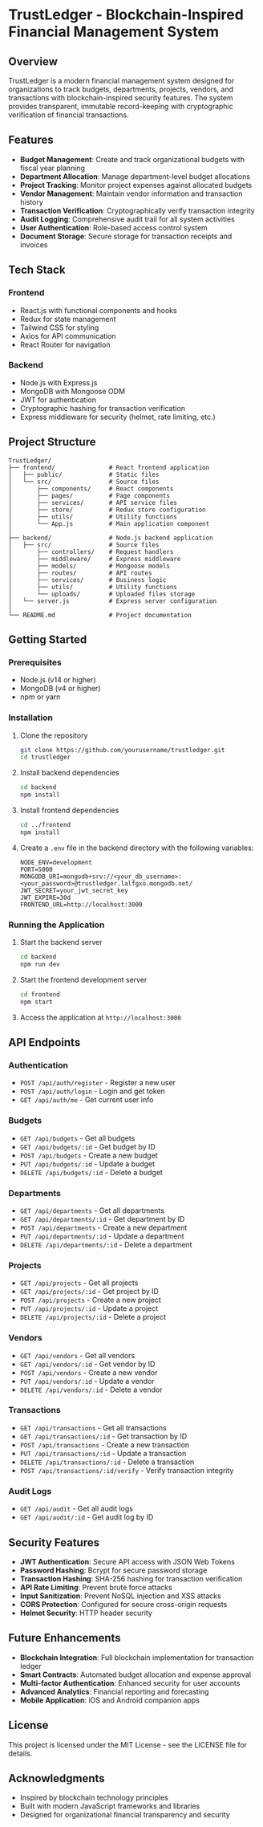 # TrustLedger - Blockchain-Inspired Financial Management System

## Overview

TrustLedger is a modern financial management system designed for organizations to track budgets, departments, projects, vendors, and transactions with blockchain-inspired security features. The system provides transparent, immutable record-keeping with cryptographic verification of financial transactions.

## Features

- **Budget Management**: Create and track organizational budgets with fiscal year planning
- **Department Allocation**: Manage department-level budget allocations
- **Project Tracking**: Monitor project expenses against allocated budgets
- **Vendor Management**: Maintain vendor information and transaction history
- **Transaction Verification**: Cryptographically verify transaction integrity
- **Audit Logging**: Comprehensive audit trail for all system activities
- **User Authentication**: Role-based access control system
- **Document Storage**: Secure storage for transaction receipts and invoices

## Tech Stack

### Frontend
- React.js with functional components and hooks
- Redux for state management
- Tailwind CSS for styling
- Axios for API communication
- React Router for navigation

### Backend
- Node.js with Express.js
- MongoDB with Mongoose ODM
- JWT for authentication
- Cryptographic hashing for transaction verification
- Express middleware for security (helmet, rate limiting, etc.)

## Project Structure

```
TrustLedger/
├── frontend/               # React frontend application
│   ├── public/             # Static files
│   └── src/                # Source files
│       ├── components/     # React components
│       ├── pages/          # Page components
│       ├── services/       # API service files
│       ├── store/          # Redux store configuration
│       ├── utils/          # Utility functions
│       └── App.js          # Main application component
│
├── backend/                # Node.js backend application
│   ├── src/                # Source files
│       ├── controllers/    # Request handlers
│       ├── middleware/     # Express middleware
│       ├── models/         # Mongoose models
│       ├── routes/         # API routes
│       ├── services/       # Business logic
│       ├── utils/          # Utility functions
│       └── uploads/        # Uploaded files storage
│   └── server.js           # Express server configuration
│
└── README.md               # Project documentation
```

## Getting Started

### Prerequisites

- Node.js (v14 or higher)
- MongoDB (v4 or higher)
- npm or yarn

### Installation

1. Clone the repository
   ```bash
   git clone https://github.com/yourusername/trustledger.git
   cd trustledger
   ```

2. Install backend dependencies
   ```bash
   cd backend
   npm install
   ```

3. Install frontend dependencies
   ```bash
   cd ../frontend
   npm install
   ```

4. Create a `.env` file in the backend directory with the following variables:
   ```
   NODE_ENV=development
   PORT=5000
   MONGODB_URI=mongodb+srv://<your_db_username>:<your_password>@trustledger.lalfgxo.mongodb.net/
   JWT_SECRET=your_jwt_secret_key
   JWT_EXPIRE=30d
   FRONTEND_URL=http://localhost:3000
   ```

### Running the Application

1. Start the backend server
   ```bash
   cd backend
   npm run dev
   ```

2. Start the frontend development server
   ```bash
   cd frontend
   npm start
   ```

3. Access the application at `http://localhost:3000`

## API Endpoints

### Authentication
- `POST /api/auth/register` - Register a new user
- `POST /api/auth/login` - Login and get token
- `GET /api/auth/me` - Get current user info

### Budgets
- `GET /api/budgets` - Get all budgets
- `GET /api/budgets/:id` - Get budget by ID
- `POST /api/budgets` - Create a new budget
- `PUT /api/budgets/:id` - Update a budget
- `DELETE /api/budgets/:id` - Delete a budget

### Departments
- `GET /api/departments` - Get all departments
- `GET /api/departments/:id` - Get department by ID
- `POST /api/departments` - Create a new department
- `PUT /api/departments/:id` - Update a department
- `DELETE /api/departments/:id` - Delete a department

### Projects
- `GET /api/projects` - Get all projects
- `GET /api/projects/:id` - Get project by ID
- `POST /api/projects` - Create a new project
- `PUT /api/projects/:id` - Update a project
- `DELETE /api/projects/:id` - Delete a project

### Vendors
- `GET /api/vendors` - Get all vendors
- `GET /api/vendors/:id` - Get vendor by ID
- `POST /api/vendors` - Create a new vendor
- `PUT /api/vendors/:id` - Update a vendor
- `DELETE /api/vendors/:id` - Delete a vendor

### Transactions
- `GET /api/transactions` - Get all transactions
- `GET /api/transactions/:id` - Get transaction by ID
- `POST /api/transactions` - Create a new transaction
- `PUT /api/transactions/:id` - Update a transaction
- `DELETE /api/transactions/:id` - Delete a transaction
- `POST /api/transactions/:id/verify` - Verify transaction integrity

### Audit Logs
- `GET /api/audit` - Get all audit logs
- `GET /api/audit/:id` - Get audit log by ID

## Security Features

- **JWT Authentication**: Secure API access with JSON Web Tokens
- **Password Hashing**: Bcrypt for secure password storage
- **Transaction Hashing**: SHA-256 hashing for transaction verification
- **API Rate Limiting**: Prevent brute force attacks
- **Input Sanitization**: Prevent NoSQL injection and XSS attacks
- **CORS Protection**: Configured for secure cross-origin requests
- **Helmet Security**: HTTP header security

## Future Enhancements

- **Blockchain Integration**: Full blockchain implementation for transaction ledger
- **Smart Contracts**: Automated budget allocation and expense approval
- **Multi-factor Authentication**: Enhanced security for user accounts
- **Advanced Analytics**: Financial reporting and forecasting
- **Mobile Application**: iOS and Android companion apps

## License

This project is licensed under the MIT License - see the LICENSE file for details.

## Acknowledgments

- Inspired by blockchain technology principles
- Built with modern JavaScript frameworks and libraries
- Designed for organizational financial transparency and security
